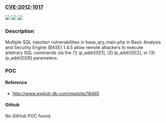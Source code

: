 ### [CVE-2012-1017](https://cve.mitre.org/cgi-bin/cvename.cgi?name=CVE-2012-1017)
![](https://img.shields.io/static/v1?label=Product&message=n%2Fa&color=blue)
![](https://img.shields.io/static/v1?label=Version&message=n%2Fa&color=blue)
![](https://img.shields.io/static/v1?label=Vulnerability&message=n%2Fa&color=brighgreen)

### Description

Multiple SQL injection vulnerabilities in base_qry_main.php in Basic Analysis and Security Engine (BASE) 1.4.5 allow remote attackers to execute arbitrary SQL commands via the (1) ip_addr[0][1], (2) ip_addr[0][2], or (3) ip_addr[0][9] parameters.

### POC

#### Reference
- http://www.exploit-db.com/exploits/18465

#### Github
No GitHub POC found.

